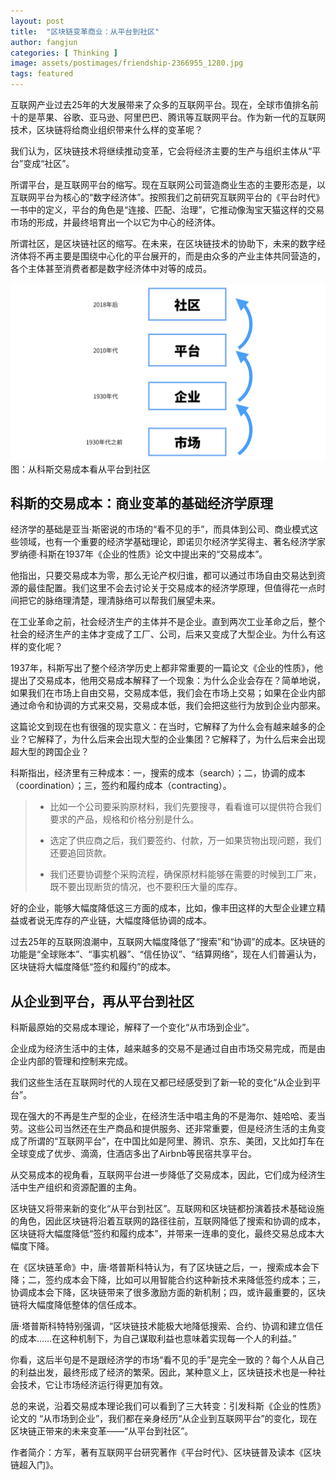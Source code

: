 ```yaml
---
layout: post
title:  "区块链变革商业：从平台到社区"
author: fangjun
categories: [ Thinking ]
image: assets/postimages/friendship-2366955_1280.jpg
tags: featured
---
```


互联网产业过去25年的大发展带来了众多的互联网平台。现在，全球市值排名前十的是苹果、谷歌、亚马逊、阿里巴巴、腾讯等互联网平台。作为新一代的互联网技术，区块链将给商业组织带来什么样的变革呢？

我们认为，区块链技术将继续推动变革，它会将经济主要的生产与组织主体从“平台”变成“社区”。

所谓平台，是互联网平台的缩写。现在互联网公司营造商业生态的主要形态是，以互联网平台为核心的“数字经济体”。按照我们之前研究互联网平台的《平台时代》一书中的定义，平台的角色是“连接、匹配、治理”，它推动像淘宝天猫这样的交易市场的形成，并最终培育出一个以它为中心的经济体。

所谓社区，是区块链社区的缩写。在未来，在区块链技术的协助下，未来的数字经济体将不再主要是围绕中心化的平台展开的，而是由众多的产业主体共同营造的，各个主体甚至消费者都是数字经济体中对等的成员。

![从平台到社区](/assets/postimages/platform-community.png)
图：从科斯交易成本看从平台到社区

## 科斯的交易成本：商业变革的基础经济学原理

经济学的基础是亚当·斯密说的市场的“看不见的手”，而具体到公司、商业模式这些领域，也有一个重要的经济学基础理论，即诺贝尔经济学奖得主、著名经济学家罗纳德·科斯在1937年《企业的性质》论文中提出来的“交易成本”。

他指出，只要交易成本为零，那么无论产权归谁，都可以通过市场自由交易达到资源的最佳配置。我们这里不会去讨论关于交易成本的经济学原理，但值得花一点时间把它的脉络理清楚，理清脉络可以帮我们展望未来。 

在工业革命之前，社会经济生产的主体并不是企业。直到两次工业革命之后，整个社会的经济生产的主体才变成了工厂、公司，后来又变成了大型企业。为什么有这样的变化呢？

1937年，科斯写出了整个经济学历史上都非常重要的一篇论文《企业的性质》，他提出了交易成本，他用交易成本解释了一个现象：为什么企业会存在？简单地说，如果我们在市场上自由交易，交易成本低，我们会在市场上交易；如果在企业内部通过命令和协调的方式来交易，交易成本低，我们会把这些行为放到企业内部来。

这篇论文到现在也有很强的现实意义：在当时，它解释了为什么会有越来越多的企业？它解释了，为什么后来会出现大型的企业集团？它解释了，为什么后来会出现超大型的跨国企业？

科斯指出，经济里有三种成本：一，搜索的成本（search）；二，协调的成本（coordination）；三，签约和履约成本（contracting）。

> -	比如一个公司要采购原材料，我们先要搜寻，看看谁可以提供符合我们要求的产品，规格和价格分别是什么。
>
> -	选定了供应商之后，我们要签约、付款，万一如果货物出现问题，我们还要追回货款。
>
> -	我们还要协调整个采购流程，确保原材料能够在需要的时候到工厂来，既不要出现断货的情况，也不要积压大量的库存。

好的企业，能够大幅度降低这三方面的成本，比如，像丰田这样的大型企业建立精益或者说无库存的产业链，大幅度降低协调的成本。

过去25年的互联网浪潮中，互联网大幅度降低了“搜索”和“协调”的成本。区块链的功能是“全球账本”、“事实机器”、“信任协议”、“结算网络”，现在人们普遍认为，区块链将大幅度降低“签约和履约”的成本。

## 从企业到平台，再从平台到社区

科斯最原始的交易成本理论，解释了一个变化“从市场到企业”。

 企业成为经济生活中的主体，越来越多的交易不是通过自由市场交易完成，而是由企业内部的管理和控制来完成。
 
我们这些生活在互联网时代的人现在又都已经感受到了新一轮的变化“从企业到平台”。

现在强大的不再是生产型的企业，在经济生活中唱主角的不是海尔、娃哈哈、麦当劳。这些公司当然还在生产商品和提供服务、还非常重要，但是经济生活的主角变成了所谓的“互联网平台”，在中国比如是阿里、腾讯、京东、美团，又比如打车在全球变成了优步、滴滴，住酒店多出了Airbnb等民宿共享平台。

从交易成本的视角看，互联网平台进一步降低了交易成本，因此，它们成为经济生活中生产组织和资源配置的主角。

区块链又将带来新的变化“从平台到社区”。互联网和区块链都扮演着技术基础设施的角色，因此区块链将沿着互联网的路径往前，互联网降低了搜索和协调的成本，区块链将大幅度降低“签约和履约成本”，并带来一连串的变化，最终交易总成本大幅度下降。

在《区块链革命》中，唐·塔普斯科特认为，有了区块链之后，一，搜索成本会下降；二，签约成本会下降，比如可以用智能合约这种新技术来降低签约成本；三，协调成本会下降，区块链带来了很多激励方面的新机制；四，或许最重要的，区块链将大幅度降低整体的信任成本。

唐·塔普斯科特特别强调，“区块链技术能极大地降低搜索、合约、协调和建立信任的成本……在这种机制下，为自己谋取利益也意味着实现每一个人的利益。”

你看，这后半句是不是跟经济学的市场“看不见的手”是完全一致的？每个人从自己的利益出发，最终形成了经济的繁荣。因此，某种意义上，区块链技术也是一种社会技术，它让市场经济运行得更加有效。

总的来说，沿着交易成本理论我们可以看到了三大转变：引发科斯《企业的性质》论文的 “从市场到企业”，我们都在亲身经历“从企业到互联网平台”的变化，现在区块链正带来的未来变革——“从平台到社区”。 

作者简介：方军，著有互联网平台研究著作《平台时代》、区块链普及读本《区块链超入门》。


